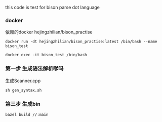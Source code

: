 this code is test for bison parse dot language


### docker 

依赖的docker hejingzhilian/bison_practise

```
docker run -dt hejingzhilian/bison_practise:latest /bin/bash --name bison_test

docker exec -it bison_test /bin/bash
```



### 第一步 生成语法解析嗲吗
生成Scanner.cpp 

``` 
sh gen_syntax.sh 
```

### 第三步 生成bin

```
bazel build //:main
```

